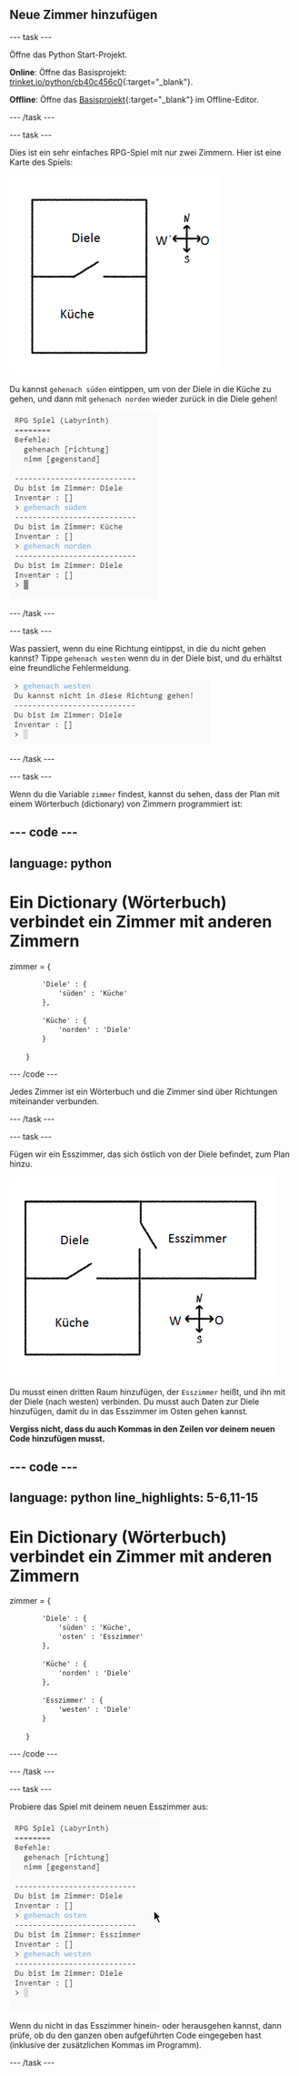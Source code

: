 ## Neue Zimmer hinzufügen

--- task ---

Öffne das Python Start-Projekt.

**Online**: Öffne das Basisprojekt: [trinket.io/python/cb40c456c0](https://trinket.io/python/cb40c456c0){:target="_blank"}.

**Offline**: Öffne das [Basisprojekt](https://rpf.io/p/de-DE/rpg-go){:target="_blank"} im Offline-Editor.

--- /task ---

--- task ---

Dies ist ein sehr einfaches RPG-Spiel mit nur zwei Zimmern. Hier ist eine Karte des Spiels:

![Screenshot](images/rpg-map1.png)

Du kannst `gehenach süden` eintippen, um von der Diele in die Küche zu gehen, und dann mit `gehenach norden` wieder zurück in die Diele gehen!

![Screenshot](images/rpg-controls.png)

--- /task ---

--- task ---

Was passiert, wenn du eine Richtung eintippst, in die du nicht gehen kannst? Tippe `gehenach westen` wenn du in der Diele bist, und du erhältst eine freundliche Fehlermeldung.

![Screenshot](images/rpg-error.png)

--- /task ---

--- task ---

Wenn du die Variable `zimmer` findest, kannst du sehen, dass der Plan mit einem Wörterbuch (dictionary) von Zimmern programmiert ist:

--- code ---
---
language: python
---

# Ein Dictionary (Wörterbuch) verbindet ein Zimmer mit anderen Zimmern

zimmer = {

            'Diele' : {
                'süden' : 'Küche'
            },
    
            'Küche' : {
                'norden' : 'Diele'
            }
    
        }
    

--- /code ---

Jedes Zimmer ist ein Wörterbuch und die Zimmer sind über Richtungen miteinander verbunden.

--- /task ---

--- task ---

Fügen wir ein Esszimmer, das sich östlich von der Diele befindet, zum Plan hinzu.

![Screenshot](images/rpg-dining.png)

Du musst einen dritten Raum hinzufügen, der `Esszimmer` heißt, und ihn mit der Diele (nach westen) verbinden. Du musst auch Daten zur Diele hinzufügen, damit du in das Esszimmer im Osten gehen kannst.

**Vergiss nicht, dass du auch Kommas in den Zeilen vor deinem neuen Code hinzufügen musst.**

--- code ---
---
language: python
line_highlights: 5-6,11-15
---

# Ein Dictionary (Wörterbuch) verbindet ein Zimmer mit anderen Zimmern

zimmer = {

            'Diele' : {
                'süden' : 'Küche',
                'osten' : 'Esszimmer'
            },
    
            'Küche' : {
                'norden' : 'Diele'
            },
    
            'Esszimmer' : {
                'westen' : 'Diele'
            }
    
        }
    

--- /code ---

--- /task ---

--- task ---

Probiere das Spiel mit deinem neuen Esszimmer aus:

![Screenshot](images/rpg-dining-test.png)

Wenn du nicht in das Esszimmer hinein- oder herausgehen kannst, dann prüfe, ob du den ganzen oben aufgeführten Code eingegeben hast (inklusive der zusätzlichen Kommas im Programm).

--- /task ---
